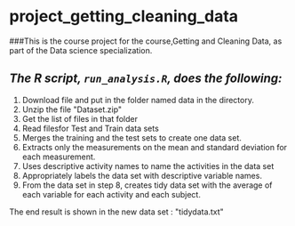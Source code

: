 # project_getting_cleaning_data

###This is the course project for the course,Getting and Cleaning Data, as part of the Data science specialization. 
## *The R script, `run_analysis.R`, does the following:*
1. Download file and put in the folder named data in the directory.
2. Unzip the file "Dataset.zip"
3. Get the list of files in that folder
4. Read filesfor Test and Train data sets
5. Merges the training and the test sets to create one data set.
6. Extracts only the measurements on the mean and standard deviation for each measurement.
7. Uses descriptive activity names to name the activities in the data set
8. Appropriately labels the data set with descriptive variable names.
9. From the data set in step 8, creates tidy data set with the average of each variable for each activity and each subject.

The end result is shown in the new data set : "tidydata.txt"
